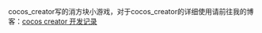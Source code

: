 
cocos_creator写的消方块小游戏，对于cocos_creator的详细使用请前往我的博客：[cocos creator 开发记录](https://blog.csdn.net/weixin_38233549/article/details/90082242)
